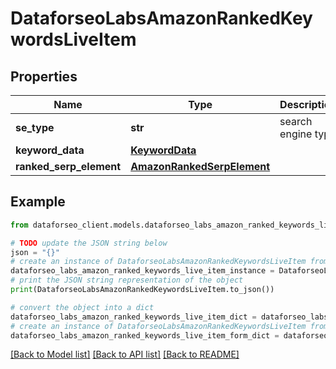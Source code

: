 # DataforseoLabsAmazonRankedKeywordsLiveItem


## Properties

Name | Type | Description | Notes
------------ | ------------- | ------------- | -------------
**se_type** | **str** | search engine type | [optional] 
**keyword_data** | [**KeywordData**](KeywordData.md) |  | [optional] 
**ranked_serp_element** | [**AmazonRankedSerpElement**](AmazonRankedSerpElement.md) |  | [optional] 

## Example

```python
from dataforseo_client.models.dataforseo_labs_amazon_ranked_keywords_live_item import DataforseoLabsAmazonRankedKeywordsLiveItem

# TODO update the JSON string below
json = "{}"
# create an instance of DataforseoLabsAmazonRankedKeywordsLiveItem from a JSON string
dataforseo_labs_amazon_ranked_keywords_live_item_instance = DataforseoLabsAmazonRankedKeywordsLiveItem.from_json(json)
# print the JSON string representation of the object
print(DataforseoLabsAmazonRankedKeywordsLiveItem.to_json())

# convert the object into a dict
dataforseo_labs_amazon_ranked_keywords_live_item_dict = dataforseo_labs_amazon_ranked_keywords_live_item_instance.to_dict()
# create an instance of DataforseoLabsAmazonRankedKeywordsLiveItem from a dict
dataforseo_labs_amazon_ranked_keywords_live_item_form_dict = dataforseo_labs_amazon_ranked_keywords_live_item.from_dict(dataforseo_labs_amazon_ranked_keywords_live_item_dict)
```
[[Back to Model list]](../README.md#documentation-for-models) [[Back to API list]](../README.md#documentation-for-api-endpoints) [[Back to README]](../README.md)


